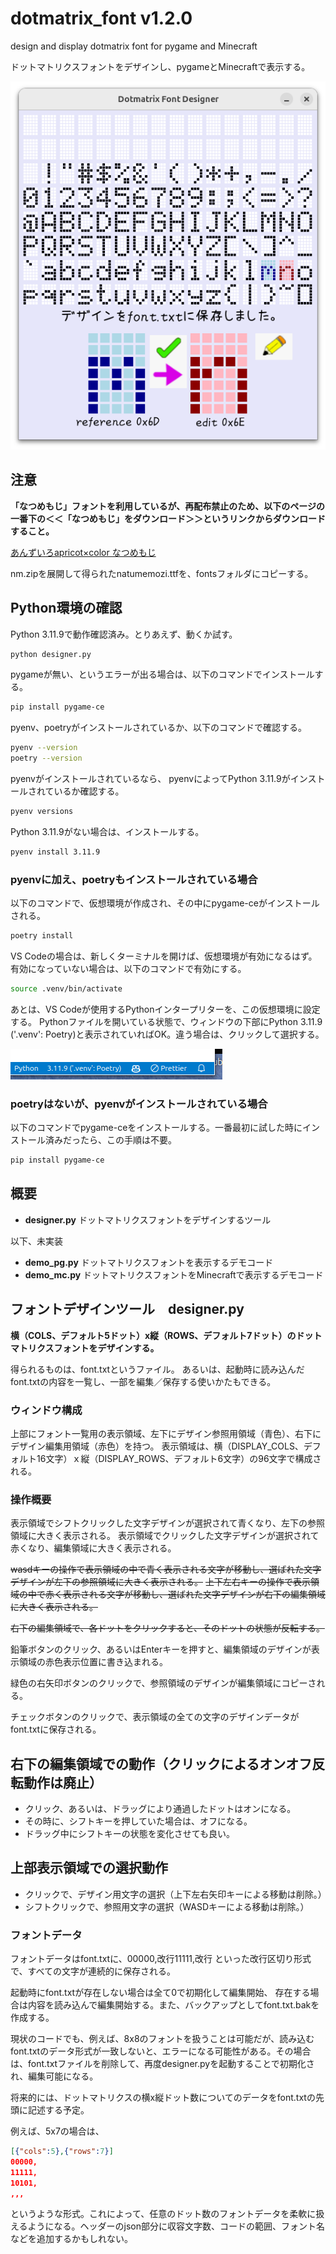 # dotmatrix_font v1.2.0

design and display dotmatrix font for pygame and Minecraft

ドットマトリクスフォントをデザインし、pygameとMinecraftで表示する。

![app window](images/designer_v120.png)

## 注意

**「なつめもじ」フォントを利用しているが、再配布禁止のため、以下のページの一番下の＜＜「なつめもじ」をダウンロード＞＞というリンクからダウンロードすること。**

[あんずいろapricot×color  なつめもじ](http://www8.plala.or.jp/p_dolce/site3-5.html)

nm.zipを展開して得られたnatumemozi.ttfを、fontsフォルダにコピーする。

## Python環境の確認

Python 3.11.9で動作確認済み。とりあえず、動くか試す。

```bash
python designer.py
```

pygameが無い、というエラーが出る場合は、以下のコマンドでインストールする。

```bash
pip install pygame-ce
```

pyenv、poetryがインストールされているか、以下のコマンドで確認する。

```bash
pyenv --version
poetry --version
```

pyenvがインストールされているなら、
pyenvによってPython 3.11.9がインストールされているか確認する。

```bash
pyenv versions
```

Python 3.11.9がない場合は、インストールする。

```bash
pyenv install 3.11.9
```

### pyenvに加え、poetryもインストールされている場合

以下のコマンドで、仮想環境が作成され、その中にpygame-ceがインストールされる。

```bash
poetry install
```

VS Codeの場合は、新しくターミナルを開けば、仮想環境が有効になるはず。
有効になっていない場合は、以下のコマンドで有効にする。

```bash
source .venv/bin/activate
```

あとは、VS Codeが使用するPythonインタープリターを、この仮想環境に設定する。
Pythonファイルを開いている状態で、ウィンドウの下部にPython 3.11.9 ('.venv': Poetry)と表示されていればOK。違う場合は、クリックして選択する。

![仮想環境の設定](images/vscode.png)

### poetryはないが、pyenvがインストールされている場合

以下のコマンドでpygame-ceをインストールする。一番最初に試した時にインストール済みだったら、この手順は不要。

```bash
pip install pygame-ce
```

## 概要

- **designer.py**
    ドットマトリクスフォントをデザインするツール

以下、未実装

- **demo_pg.py**
    ドットマトリクスフォントを表示するデモコード
- **demo_mc.py**
    ドットマトリクスフォントをMinecraftで表示するデモコード

## フォントデザインツール　designer.py

**横（COLS、デフォルト5ドット）x縦（ROWS、デフォルト7ドット）のドットマトリクスフォントをデザインする。**

得られるものは、font.txtというファイル。
あるいは、起動時に読み込んだfont.txtの内容を一覧し、一部を編集／保存する使いかたもできる。

### ウィンドウ構成

上部にフォント一覧用の表示領域、左下にデザイン参照用領域（青色）、右下にデザイン編集用領域（赤色）を持つ。
表示領域は、横（DISPLAY_COLS、デフォルト16文字）ｘ縦（DISPLAY_ROWS、デフォルト6文字）の96文字で構成される。

### 操作概要

表示領域でシフトクリックした文字デザインが選択されて青くなり、左下の参照領域に大きく表示される。
表示領域でクリックした文字デザインが選択されて赤くなり、編集領域に大きく表示される。

~~wasdキーの操作で表示領域の中で青く表示される文字が移動し、選ばれた文字デザインが左下の参照領域に大きく表示される。~~
~~上下左右キーの操作で表示領域の中で赤く表示される文字が移動し、選ばれた文字デザインが右下の編集領域に大きく表示される。~~

~~右下の編集領域で、各ドットをクリックすると、そのドットの状態が反転する。~~

鉛筆ボタンのクリック、あるいはEnterキーを押すと、編集領域のデザインが表示領域の赤色表示位置に書き込まれる。

緑色の右矢印ボタンのクリックで、参照領域のデザインが編集領域にコピーされる。

チェックボタンのクリックで、表示領域の全ての文字のデザインデータがfont.txtに保存される。

## 右下の編集領域での動作（クリックによるオンオフ反転動作は廃止）

- クリック、あるいは、ドラッグにより通過したドットはオンになる。
- その時に、シフトキーを押していた場合は、オフになる。
- ドラッグ中にシフトキーの状態を変化させても良い。

## 上部表示領域での選択動作

- クリックで、デザイン用文字の選択（上下左右矢印キーによる移動は削除。）
- シフトクリックで、参照用文字の選択（WASDキーによる移動は削除。）

### フォントデータ

フォントデータはfont.txtに、00000,改行11111,改行 といった改行区切り形式で、すべての文字が連続的に保存される。

起動時にfont.txtが存在しない場合は全て0で初期化して編集開始、
存在する場合は内容を読み込んで編集開始する。また、バックアップとしてfont.txt.bakを作成する。

現状のコードでも、例えば、8x8のフォントを扱うことは可能だが、読み込むfont.txtのデータ形式が一致しないと、エラーになる可能性がある。その場合は、font.txtファイルを削除して、再度designer.pyを起動することで初期化され、編集可能になる。

将来的には、ドットマトリクスの横x縦ドット数についてのデータをfont.txtの先頭に記述する予定。

例えば、5x7の場合は、

```json
[{"cols":5},{"rows":7}]
00000,
11111,
10101,
,,,
```

というような形式。これによって、任意のドット数のフォントデータを柔軟に扱えるようになる。ヘッダーのjson部分に収容文字数、コードの範囲、フォント名などを追加するかもしれない。
